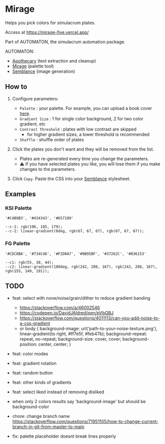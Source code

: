 # Mirage

Helps you pick colors for simulacrum plates.

Access at https://mirage-five.vercel.app/

Part of AUTOMATON, the simulacrum automation package.

AUTOMATON:

-   [Apothecary](https://github.com/noah-art3mis/apothecary) (text extraction and cleanup)
-   [Mirage](https://github.com/noah-art3mis/mirage) (palette tool)
-   [Semblance](https://github.com/noah-art3mis/semblance) (image generation)

## How to

1.  Configure parameters:

    -   `Palette` : your palette. For example, you can upload a book cover [here](https://color.adobe.com/create/image-gradient).
    -   `Gradient Size` : 1 for single color background, 2 for two color gradient, etc
    -   `Contrast Threshold` : plates with low contrast are skipped
        -   for higher gradient sizes, a lower threshold is recommended
    -   `Shuffle` : shuffle order of plates

1.  Click the plates you don't want and they will be removed from the list.

    -   Plates are re-generated every time you change the parameters.
    -   ⚠️ If you have selected plates you like, you will lose them if you make changes to the parameters.

1.  Click `Copy`. Paste the CSS into your [Semblance](https://github.com/noah-art3mis/semblance) stylesheet.

## Examples

### KSI Palette

    '#C4B9B3', '#434343', '#657189'

    --c-1: rgb(196, 185, 179);
    --c-2: linear-gradient(0deg, rgb(67, 67, 67), rgb(67, 67, 67));

### FG Palette

    '#CDC0BA', '#734C48', '#F2D0A7', '#9B95BF', '#37262C', '#836153'

    --c1: rgb(55, 38, 44);
    --c2: linear-gradient(180deg, rgb(242, 208, 167), rgb(242, 208, 167), rgb(155, 149, 191));

## TODO

-   feat: select with none/noise/grain/dither to reduce gradient banding

    -   https://stackoverflow.com/a/46002546
    -   https://codepen.io/DavidJAldred/pen/pVbQBJ
    -   https://stackoverflow.com/questions/4011113/can-you-add-noise-to-a-css-gradient
    -   or
        body {
        background-image: url('path-to-your-noise-texture.png'), linear-gradient(to right, #ff7e5f, #feb47b);
        background-repeat: repeat, no-repeat;
        background-size: cover, cover;
        background-position: center, center;
        }

-   feat: color modes
-   feat: gradient rotation
-   feat: random button
-   feat: other kinds of gradients
-   feat: select liked instead of removing disliked
-   when only 2 colors results say 'background-image' but should be background-color
-   chore: change branch name https://stackoverflow.com/questions/71951105/how-to-change-current-branch-in-git-from-master-to-main
-   fix: palette placeholder doesnt break lines properly
